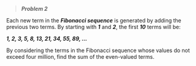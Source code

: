 >***Problem 2***

Each new term in the ***Fibonacci sequence*** is generated by adding the previous two terms. By starting with ***1*** and ***2***, the first ***10*** terms will be:

***1, 2, 3, 5, 8, 13, 21, 34, 55, 89, ...***

By considering the terms in the Fibonacci sequence whose values do not exceed four million, find the sum of the even-valued terms.
